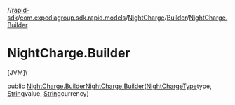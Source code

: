 //[rapid-sdk](../../../../index.md)/[com.expediagroup.sdk.rapid.models](../../index.md)/[NightCharge](../index.md)/[Builder](index.md)/[NightCharge.Builder](-night-charge.-builder.md)

# NightCharge.Builder

[JVM]\

public [NightCharge.Builder](index.md)[NightCharge.Builder](-night-charge.-builder.md)([NightChargeType](../../-night-charge-type/index.md)type, [String](https://docs.oracle.com/javase/8/docs/api/java/lang/String.html)value, [String](https://docs.oracle.com/javase/8/docs/api/java/lang/String.html)currency)
